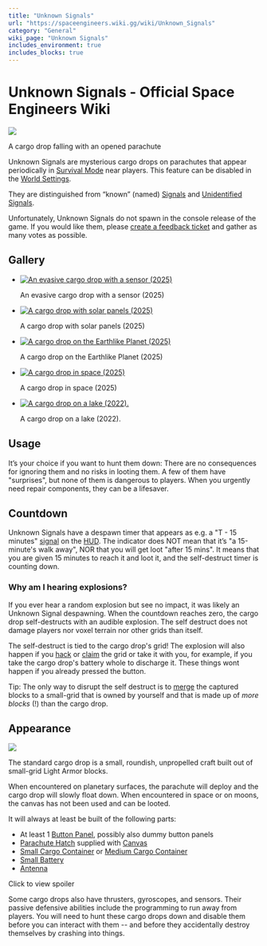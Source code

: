 ```yaml
---
title: "Unknown Signals"
url: "https://spaceengineers.wiki.gg/wiki/Unknown_Signals"
category: "General"
wiki_page: "Unknown Signals"
includes_environment: true
includes_blocks: true
---
```


# Unknown Signals - Official Space Engineers Wiki

[![](https://spaceengineers.wiki.gg/images/thumb/Opened_parachute.png/320px-Opened_parachute.png?fcf046)](https://spaceengineers.wiki.gg/wiki/File:Opened_parachute.png)

A cargo drop falling with an opened parachute

Unknown Signals are mysterious cargo drops on parachutes that appear periodically in [Survival Mode](https://spaceengineers.wiki.gg/wiki/Survival_Mode "Survival Mode") near players. This feature can be disabled in the [World Settings](https://spaceengineers.wiki.gg/wiki/World_Settings "World Settings").

They are distinguished from “known” (named) [Signals](https://spaceengineers.wiki.gg/wiki/Signal "Signal") and [Unidentified Signals](https://spaceengineers.wiki.gg/wiki/Unidentified_Signals "Unidentified Signals").

Unfortunately, Unknown Signals do not spawn in the console release of the game. If you would like them, please [create a feedback ticket](https://support.keenswh.com/spaceengineers/xbox/topic/add) and gather as many votes as possible.

## Gallery

*   [![An evasive cargo drop with a sensor (2025)](https://spaceengineers.wiki.gg/images/thumb/Unknown_Signal_2025_5.png/120px-Unknown_Signal_2025_5.png?8f9442)](https://spaceengineers.wiki.gg/wiki/File:Unknown_Signal_2025_5.png "An evasive cargo drop with a sensor (2025)")
    
    An evasive cargo drop with a sensor (2025)
    

*   [![A cargo drop with solar panels (2025)](https://spaceengineers.wiki.gg/images/thumb/Unknown_Signal_2025_3.png/120px-Unknown_Signal_2025_3.png?c45d78)](https://spaceengineers.wiki.gg/wiki/File:Unknown_Signal_2025_3.png "A cargo drop with solar panels (2025)")
    
    A cargo drop with solar panels (2025)
    
*   [![A cargo drop on the Earthlike Planet (2025)](https://spaceengineers.wiki.gg/images/thumb/Unknown_Signal_2025_1.png/120px-Unknown_Signal_2025_1.png?a0d8df)](https://spaceengineers.wiki.gg/wiki/File:Unknown_Signal_2025_1.png "A cargo drop on the Earthlike Planet (2025)")
    
    A cargo drop on the Earthlike Planet (2025)
    
*   [![A cargo drop in space (2025)](https://spaceengineers.wiki.gg/images/thumb/Unknown_Signal_2025_2.png/120px-Unknown_Signal_2025_2.png?7caead)](https://spaceengineers.wiki.gg/wiki/File:Unknown_Signal_2025_2.png "A cargo drop in space (2025)")
    
    A cargo drop in space (2025)
    
*   [![A cargo drop on a lake (2022).](https://spaceengineers.wiki.gg/images/thumb/Unknown-signal-cargo-drop-on-lake.jpg/98px-Unknown-signal-cargo-drop-on-lake.jpg?b3a547)](https://spaceengineers.wiki.gg/wiki/File:Unknown-signal-cargo-drop-on-lake.jpg "A cargo drop on a lake (2022).")
    
    A cargo drop on a lake (2022).
    

## Usage

It’s your choice if you want to hunt them down: There are no consequences for ignoring them and no risks in looting them. A few of them have "surprises", but none of them is dangerous to players. When you urgently need repair components, they can be a lifesaver.

## Countdown

Unknown Signals have a despawn timer that appears as e.g. a "T - 15 minutes" [signal](https://spaceengineers.wiki.gg/wiki/Signal "Signal") on the [HUD](https://spaceengineers.wiki.gg/wiki/HUD "HUD"). The indicator does NOT mean that it’s "a 15-minute's walk away", NOR that you will get loot "after 15 mins". It means that you are given 15 minutes to reach it and loot it, and the self-destruct timer is counting down.

### Why am I hearing explosions?

If you ever hear a random explosion but see no impact, it was likely an Unknown Signal despawning. When the countdown reaches zero, the cargo drop self-destructs with an audible explosion. The self destruct does not damage players nor voxel terrain nor other grids than itself.

The self-destruct is tied to the cargo drop's grid! The explosion will also happen if you [hack](https://spaceengineers.wiki.gg/wiki/Hacking "Hacking") or [claim](https://spaceengineers.wiki.gg/wiki/Claim_NPC_Ship "Claim NPC Ship") the grid or take it with you, for example, if you take the cargo drop's battery whole to discharge it. These things wont happen if you already pressed the button.

Tip: The only way to disrupt the self destruct is to [merge](https://spaceengineers.wiki.gg/wiki/Merge_Block "Merge Block") the captured blocks to a small-grid that is owned by yourself and that is made up of _more blocks_ (!) than the cargo drop.

## Appearance

[![](https://spaceengineers.wiki.gg/images/Unknown-signal.png?5c726a)](https://spaceengineers.wiki.gg/wiki/File:Unknown-signal.png)

The standard cargo drop is a small, roundish, unpropelled craft built out of small-grid Light Armor blocks.

When encountered on planetary surfaces, the parachute will deploy and the cargo drop will slowly float down. When encountered in space or on moons, the canvas has not been used and can be looted.

It will always at least be built of the following parts:

*   At least 1 [Button Panel](https://spaceengineers.wiki.gg/wiki/Button_Panel "Button Panel"), possibly also dummy button panels
*   [Parachute Hatch](https://spaceengineers.wiki.gg/wiki/Parachute_Hatch "Parachute Hatch") supplied with [Canvas](https://spaceengineers.wiki.gg/wiki/Canvas "Canvas")
*   [Small Cargo Container](https://spaceengineers.wiki.gg/wiki/Small_Cargo_Container "Small Cargo Container") or [Medium Cargo Container](https://spaceengineers.wiki.gg/wiki/Medium_Cargo_Container "Medium Cargo Container")
*   [Small Battery](https://spaceengineers.wiki.gg/wiki/Small_Battery "Small Battery")
*   [Antenna](https://spaceengineers.wiki.gg/wiki/Antenna "Antenna")

Click to view spoiler

Some cargo drops also have thrusters, gyroscopes, and sensors. Their passive defensive abilities include the programming to run away from players. You will need to hunt these cargo drops down and disable them before you can interact with them -- and before they accidentally destroy themselves by crashing into things.
